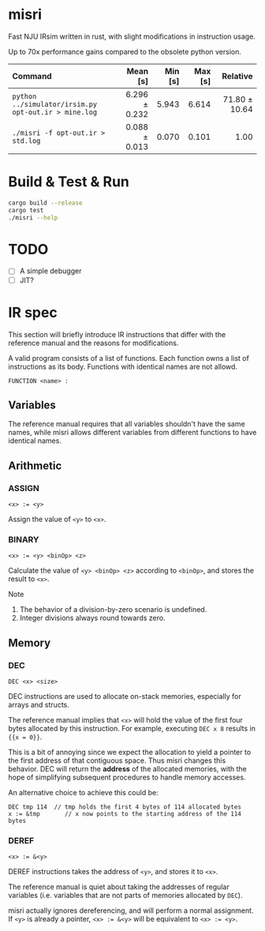 # misri

Fast NJU IRsim written in rust, with slight modifications in instruction usage.

Up to 70x performance gains compared to the obsolete python version.

| Command | Mean [s] | Min [s] | Max [s] | Relative |
|:---|---:|---:|---:|---:|
| `python ../simulator/irsim.py opt-out.ir > mine.log` | 6.296 ± 0.232 | 5.943 | 6.614 | 71.80 ± 10.64 |
| `./misri -f opt-out.ir > std.log` | 0.088 ± 0.013 | 0.070 | 0.101 | 1.00 |

# Build & Test & Run

```bash
cargo build --release
cargo test
./misri --help
```

# TODO

- [ ] A simple debugger
- [ ] JIT?

# IR spec

This section will briefly introduce IR instructions that differ with the
reference manual and the reasons for modifications.

A valid program consists of a list of functions. Each function owns a list of 
instructions as its body. Functions with identical names are not allowd.

`FUNCTION <name> :`

## Variables

The reference manual requires that all variables shouldn't have the same names,
while misri allows different variables from different functions to have 
identical names.

## Arithmetic

### ASSIGN

`<x> := <y>`

Assign the value of `<y>` to `<x>`.

### BINARY

`<x> := <y> <binOp> <z>`

Calculate the value of `<y> <binOp> <z>` according to `<binOp>`, and stores the
result to `<x>`.

Note

1. The behavior of a division-by-zero scenario is undefined.
2. Integer divisions always round towards zero.

## Memory

### DEC

`DEC <x> <size>`

DEC instructions are used to allocate on-stack memories, especially for arrays
and structs.

The reference manual implies that `<x>` will hold the value of the first 
four bytes allocated by this instruction. For example, executing `DEC x 8` 
results in `{{x = 0}}`.

This is a bit of annoying since we expect the allocation to yield a pointer to
the first address of that contiguous space. Thus misri changes this behavior.
DEC will return the **address** of the allocated memories, with the hope of
simplifying subsequent procedures to handle memory accesses.

An alternative choice to achieve this could be:
```
DEC tmp 114  // tmp holds the first 4 bytes of 114 allocated bytes 
x := &tmp       // x now points to the starting address of the 114 bytes
```

### DEREF

`<x> := &<y>`

DEREF instructions takes the address of `<y>`, and stores it to `<x>`.

The reference manual is quiet about taking the addresses of regular variables
(i.e. variables that are not parts of memories allocated by `DEC`).

misri actually ignores dereferencing, and will perform a normal assignment.
If `<y>` is already a pointer, `<x> := &<y>` will be equivalent to `<x> := <y>`.
